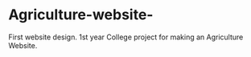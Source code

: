 # Agriculture-website-
First website design.
1st year College project for making an Agriculture Website.
